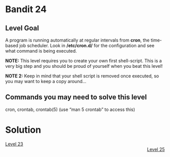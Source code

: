 <html>
<h1>Bandit 24</h1>

<h2 id="level-goal">Level Goal</h2>
<p>A program is running automatically at regular intervals from
<strong>cron</strong>, the time-based job scheduler. Look in <strong>/etc/cron.d/</strong> for
the configuration and see what command is being executed.</p>

<p><strong>NOTE:</strong> This level requires you to create your own first
shell-script. This is a very big step and you should be proud of
yourself when you beat this level!</p>

<p><strong>NOTE 2:</strong> Keep in mind that your shell script is removed once
executed, so you may want to keep a copy around…</p>

<h2 id="commands-you-may-need-to-solve-this-level">Commands you may need to solve this level</h2>
<p>cron, crontab, crontab(5) (use “man 5 crontab” to access this)</p>


<h1>Solution</h1>
<div style="text-align: left"><a href="bandit23.md">Level 23</a></div>
<div style="text-align: right"><a href="bandit25.md">Level 25</a></div>
</html>
